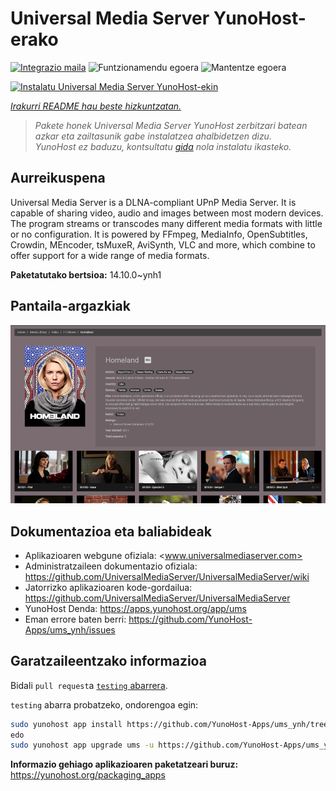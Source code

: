 <!--
Ohart ongi: README hau automatikoki sortu da <https://github.com/YunoHost/apps/tree/master/tools/readme_generator>ri esker
EZ editatu eskuz.
-->

# Universal Media Server YunoHost-erako

[![Integrazio maila](https://apps.yunohost.org/badge/integration/ums)](https://ci-apps.yunohost.org/ci/apps/ums/)
![Funtzionamendu egoera](https://apps.yunohost.org/badge/state/ums)
![Mantentze egoera](https://apps.yunohost.org/badge/maintained/ums)

[![Instalatu Universal Media Server YunoHost-ekin](https://install-app.yunohost.org/install-with-yunohost.svg)](https://install-app.yunohost.org/?app=ums)

*[Irakurri README hau beste hizkuntzatan.](./ALL_README.md)*

> *Pakete honek Universal Media Server YunoHost zerbitzari batean azkar eta zailtasunik gabe instalatzea ahalbidetzen dizu.*  
> *YunoHost ez baduzu, kontsultatu [gida](https://yunohost.org/install) nola instalatu ikasteko.*

## Aurreikuspena

Universal Media Server is a DLNA-compliant UPnP Media Server. It is capable of sharing video, audio and images between most modern devices.
The program streams or transcodes many different media formats with little or no configuration. It is powered by FFmpeg, MediaInfo, OpenSubtitles, Crowdin, MEncoder, tsMuxeR, AviSynth, VLC and more, which combine to offer support for a wide range of media formats.

**Paketatutako bertsioa:** 14.10.0~ynh1

## Pantaila-argazkiak

![Universal Media Server(r)en pantaila-argazkia](./doc/screenshots/screenshot.png)

## Dokumentazioa eta baliabideak

- Aplikazioaren webgune ofiziala: <www.universalmediaserver.com>
- Administratzaileen dokumentazio ofiziala: <https://github.com/UniversalMediaServer/UniversalMediaServer/wiki>
- Jatorrizko aplikazioaren kode-gordailua: <https://github.com/UniversalMediaServer/UniversalMediaServer>
- YunoHost Denda: <https://apps.yunohost.org/app/ums>
- Eman errore baten berri: <https://github.com/YunoHost-Apps/ums_ynh/issues>

## Garatzaileentzako informazioa

Bidali `pull request`a [`testing` abarrera](https://github.com/YunoHost-Apps/ums_ynh/tree/testing).

`testing` abarra probatzeko, ondorengoa egin:

```bash
sudo yunohost app install https://github.com/YunoHost-Apps/ums_ynh/tree/testing --debug
edo
sudo yunohost app upgrade ums -u https://github.com/YunoHost-Apps/ums_ynh/tree/testing --debug
```

**Informazio gehiago aplikazioaren paketatzeari buruz:** <https://yunohost.org/packaging_apps>
